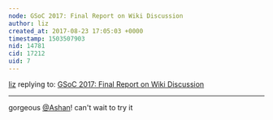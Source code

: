 ```yaml
---
node: GSoC 2017: Final Report on Wiki Discussion
author: liz
created_at: 2017-08-23 17:05:03 +0000
timestamp: 1503507903
nid: 14781
cid: 17212
uid: 7
---
```




[liz](../profile/liz) replying to: [GSoC 2017: Final Report on Wiki Discussion](../notes/Ashan/08-23-2017/introducing-inline-commenting-for-wiki-pages)

----
gorgeous [@Ashan](/profile/Ashan)! can't wait to try it
